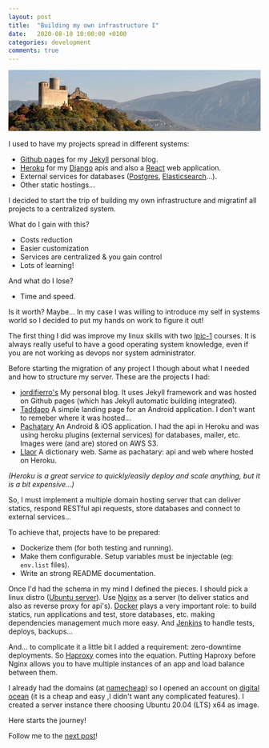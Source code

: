 ```yaml
---
layout: post
title:  "Building my own infrastructure I"
date:   2020-08-10 10:00:00 +0100
categories: development
comments: true
---
```


![Mur's Castle](/assets/images/infrastructure_castle_1.png)

I used to have my projects spread in different systems:

* [Github pages](https://pages.github.com/)
for my [Jekyll](https://jekyllrb.com/) personal blog.
* [Heroku](https://heroku.com) for my [Django](https://www.djangoproject.com/)
apis and also a [React](https://reactjs.org/) web application.
* External services for databases
([Postgres](https://www.postgresql.org/), [Elasticsearch](https://www.elastic.co/)...).
* Other static hostings...

I decided to start the trip of building my own infrastructure
and migratinf all projects to a centralized system.

What do I gain with this?

* Costs reduction
* Easier customization
* Services are centralized & you gain control
* Lots of learning!

And what do I lose?

* Time and speed.

Is it worth? Maybe...
In my case I was willing to introduce my self in systems world
so I decided to put my hands on work to figure it out!

The first thing I did was improve my linux skills with two
[lpic-1](https://www.lpi.org/our-certifications/lpic-1-overview) courses.
It is always really useful to have a good operating system knowledge,
even if you are not working as devops nor system administrator.

Before starting the migration of any project I though about what I needed and
how to structure my server.
These are the projects I had:

* [jordifierro's](https://jordifierro.dev) My personal blog.
It uses Jekyll framework and was hosted on Github pages
(which has Jekyll automatic building integrated).
* [Taddapp](https://taddapp.com) A simple landing page for an Android application.
I don't want to remeber where it was hosted...
* [Pachatary](https://pachatary.com) An Android & iOS application.
I had the api in Heroku and was using heroku plugins (external services)
for databases, mailer, etc. Images were (and are) stored on AWS S3.
* [Llaor](https://llaor.com) A dictionary web. Same as pachatary:
api and web where hosted on Heroku.

_(Heroku is a great service to quickly/easily deploy and scale anything,
but it is a bit expensive...)_

So, I must implement a multiple domain hosting server
that can deliver statics, respond RESTful api requests,
store databases and connect to external services...

To achieve that, projects have to be prepared:
* Dockerize them (for both testing and running).
* Make them configurable. Setup variables must be injectable (eg: `env.list` files).
* Write an strong README documentation.

Once I'd had the schema in my mind I defined the pieces.
I should pick a linux distro ([Ubuntu server](https://releases.ubuntu.com/20.04/)).
Use [Nginx](https://www.nginx.com/) as a server
(to deliver statics and also as reverse proxy for api's).
[Docker](https://www.docker.com/) plays a very important role:
to build statics, run applications and test, store databases, etc.
making dependencies management much more easy.
And [Jenkins](https://www.jenkins.io/) to handle tests, deploys, backups...

And... to complicate it a little bit I added a requirement:
zero-downtime deployments.
So [Haproxy](http://www.haproxy.org/) comes into the equation.
Putting Haproxy before Nginx allows you to have multiple instances of an app
and load balance between them.

I already had the domains (at [namecheap](https://namecheap.pxf.io/4bR69))
so I opened an account on [digital ocean](https://m.do.co/c/8edd7aed3fee)
(it is a cheap and easy ,I didn't want any complicated features).
I created a server instance there choosing Ubuntu 20.04 (LTS) x64 as image.

Here starts the journey!

Follow me to the [next post](https://jordifierro.dev/building-my-own-infrastructure-2)!
